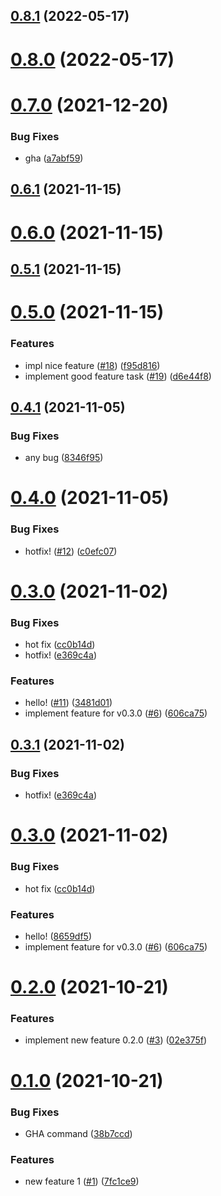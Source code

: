 ## [0.8.1](https://github.com/shoota/shipjs-githubflow/compare/v0.8.0...v0.8.1) (2022-05-17)



# [0.8.0](https://github.com/shoota/shipjs-githubflow/compare/v0.7.0...v0.8.0) (2022-05-17)



# [0.7.0](https://github.com/shoota/shipjs-githubflow/compare/v0.6.1...v0.7.0) (2021-12-20)


### Bug Fixes

* gha ([a7abf59](https://github.com/shoota/shipjs-githubflow/commit/a7abf59c5244a7921239e1722259b86b8e296375))



## [0.6.1](https://github.com/shoota/shipjs-githubflow/compare/v0.6.0...v0.6.1) (2021-11-15)



# [0.6.0](https://github.com/shoota/shipjs-githubflow/compare/v0.5.0...v0.6.0) (2021-11-15)



## [0.5.1](https://github.com/shoota/shipjs-githubflow/compare/v0.5.0...v0.5.1) (2021-11-15)



# [0.5.0](https://github.com/shoota/shipjs-githubflow/compare/v0.4.1...v0.5.0) (2021-11-15)


### Features

* impl nice feature ([#18](https://github.com/shoota/shipjs-githubflow/issues/18)) ([f95d816](https://github.com/shoota/shipjs-githubflow/commit/f95d81622c29f8a3b909159b804d8bd28b663315))
* implement good feature task ([#19](https://github.com/shoota/shipjs-githubflow/issues/19)) ([d6e44f8](https://github.com/shoota/shipjs-githubflow/commit/d6e44f820b7a6db4149a332b2065641eeb4da5b0))



## [0.4.1](https://github.com/shoota/shipjs-githubflow/compare/v0.4.0...v0.4.1) (2021-11-05)


### Bug Fixes

* any bug ([8346f95](https://github.com/shoota/shipjs-githubflow/commit/8346f95e55300d9037692dcd1555a91a7158cc33))



# [0.4.0](https://github.com/shoota/shipjs-githubflow/compare/v0.2.0...v0.4.0) (2021-11-05)


### Bug Fixes

* hotfix! ([#12](https://github.com/shoota/shipjs-githubflow/issues/12)) ([c0efc07](https://github.com/shoota/shipjs-githubflow/commit/c0efc070fed14e4dcc3da486e8f8406f7c0d75b8))



# [0.3.0](https://github.com/shoota/shipjs-githubflow/compare/v0.2.0...v0.3.0) (2021-11-02)


### Bug Fixes

* hot fix ([cc0b14d](https://github.com/shoota/shipjs-githubflow/commit/cc0b14de2c406248ac2c541e6014514c45fc189e))
* hotfix! ([e369c4a](https://github.com/shoota/shipjs-githubflow/commit/e369c4af28cc07f2fb7d48619c3d585dd33c94f0))


### Features

* hello! ([#11](https://github.com/shoota/shipjs-githubflow/issues/11)) ([3481d01](https://github.com/shoota/shipjs-githubflow/commit/3481d01e2fe73c8f5723928cdcd259c64350b092))
* implement feature for v0.3.0 ([#6](https://github.com/shoota/shipjs-githubflow/issues/6)) ([606ca75](https://github.com/shoota/shipjs-githubflow/commit/606ca75041d8332984df5087e9348dd4ba2626e1))



## [0.3.1](https://github.com/shoota/shipjs-githubflow/compare/v0.2.0...v0.3.1) (2021-11-02)


### Bug Fixes

* hotfix! ([e369c4a](https://github.com/shoota/shipjs-githubflow/commit/e369c4af28cc07f2fb7d48619c3d585dd33c94f0))



# [0.3.0](https://github.com/shoota/shipjs-githubflow/compare/v0.2.0...v0.3.0) (2021-11-02)


### Bug Fixes

* hot fix ([cc0b14d](https://github.com/shoota/shipjs-githubflow/commit/cc0b14de2c406248ac2c541e6014514c45fc189e))


### Features

* hello! ([8659df5](https://github.com/shoota/shipjs-githubflow/commit/8659df502d43adb0dbca01a262a87807e7cc42a4))
* implement feature for v0.3.0 ([#6](https://github.com/shoota/shipjs-githubflow/issues/6)) ([606ca75](https://github.com/shoota/shipjs-githubflow/commit/606ca75041d8332984df5087e9348dd4ba2626e1))



# [0.2.0](https://github.com/shoota/shipjs-githubflow/compare/v0.1.0...v0.2.0) (2021-10-21)


### Features

* implement new feature 0.2.0 ([#3](https://github.com/shoota/shipjs-githubflow/issues/3)) ([02e375f](https://github.com/shoota/shipjs-githubflow/commit/02e375fa251ceae5fc00f95840dcbfba4073618a))



# [0.1.0](https://github.com/shoota/shipjs-githubflow/compare/v0.0.1...v0.1.0) (2021-10-21)


### Bug Fixes

* GHA command ([38b7ccd](https://github.com/shoota/shipjs-githubflow/commit/38b7ccd79862b3847e877902acaccefb5b817a8d))


### Features

* new feature 1 ([#1](https://github.com/shoota/shipjs-githubflow/issues/1)) ([7fc1ce9](https://github.com/shoota/shipjs-githubflow/commit/7fc1ce97b33baf444067684d6a52bf4c074651b1))



